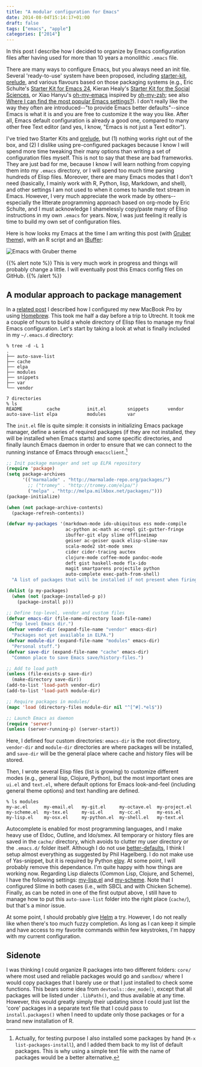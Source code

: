 ```yaml
---
title: "A modular configuration for Emacs"
date: 2014-08-04T15:14:17+01:00
draft: false
tags: ["emacs", "apple"]
categories: ["2014"]
---
```


In this post I describe how I decided to organize by Emacs configuration files after having used for more than 10 years a monolithic `.emacs` file.

There are many ways to configure Emacs, but you always need an init file. Several 'ready-to-use' system have been proposed, including [starter-kit](https://github.com/technomancy/emacs-starter-kit), [prelude](https://github.com/bbatsov/prelude), and various flavours based on those packaging systems (e.g., Eric Schulte's [Starter Kit for Emacs 24](https://github.com/eschulte/emacs24-starter-kit), Kieran Healy's [Starter Kit for the Social Sciences](http://kieranhealy.org/resources/emacs-starter-kit/), or Xiao Hanyu's [oh-my-emacs](https://github.com/xiaohanyu/oh-my-emacs) inspired by [oh-my-zsh](https://github.com/robbyrussell/oh-my-zsh); see also [Where I can find the most popular Emacs settings?](http://goo.gl/QLpbuU)). I don't really like the way they often are introduced--"to provide Emacs better defaults"--since Emacs is what it is and you are free to customize it the way you like. After all, Emacs default configuration is already a good one, compared to many other free Text editor (and yes, I know, "Emacs is not just a Text editor").

I've tried two Starter Kits and [prelude](https://github.com/bbatsov/prelude), but (1) nothing works right out of the box, and (2) I dislike using pre-configured packages because I know I will spend more time tweaking their many options than writing a set of configuration files myself. This is not to say that these are bad frameworks. They are just bad for me, because I know I will learn nothing from copying them into my `.emacs` directory, or I will spend too much time parsing hundreds of Elisp files. Moreover, there are many Emacs modes that I don't need (basically, I mainly work with R, Python, lisp, Markdown, and shell), and other settings I am not used to when it comes to handle text stream in Emacs. However, I very much appreciate the work made by others--especially the litterate programming approach based on org-mode by Eric Schulte, and I must acknowledge I shamelessly copy/paste many of Elisp instructions in my own `.emacs` for years. Now, I was just feeling it really is time to build my own set of configuration files.

Here is how looks my Emacs at the time I am writing this post (with [Gruber theme](https://github.com/rexim/gruber-darker-theme)), with an R script and an [IBuffer](http://www.emacswiki.org/emacs/IbufferMode):

![Emacs with Gruber theme](/img/2014-07-27-14-43-49.png)

{{% alert note %}}
This is very much work in progress and things will probably change a little. I will eventually post this Emacs config files on GitHub.
{{% /alert %}}

## A modular approach to package management

In a [related post](/post/os-x-mavericks) I described how I configured my new MacBook Pro by using [Homebrew](http://brew.sh). This took me half a day before a trip to Utrecht. It took me a couple of hours to build a whole directory of Elisp files to manage my final Emacs configuration. Let's start by taking a look at what is finally included in my `~/.emacs.d` directory:

```
% tree -d -L 1
.
├── auto-save-list
├── cache
├── elpa
├── modules
├── snippets
├── var
└── vendor

7 directories
% ls 
README         cache          init.el        snippets       vendor
auto-save-list elpa           modules        var
```

The `init.el` file is quite simple: it consists in initializing Emacs package manager, define a series of required packages (if they are not installed, they will be installed when Emacs starts) and some specific directories, and finally launch Emacs daemon in order to ensure that we can connect to the running instance of Emacs through `emacsclient`.[^1]

```lisp
;; Init package manager and set up ELPA repository
(require 'package)
(setq package-archives
      '(("marmalade" . "http://marmalade-repo.org/packages/")
        ;; ("tromey" . "http://tromey.com/elpa/")
        ("melpa" . "http://melpa.milkbox.net/packages/")))
(package-initialize)

(when (not package-archive-contents)
  (package-refresh-contents))

(defvar my-packages '(markdown-mode ido-ubiquitous ess mode-compile
                      ac-python ac-math ac-nrepl git-gutter-fringe
                      ibuffer-git elpy slime offlineimap
                      geiser ac-geiser quack elisp-slime-nav
                      scala-mode2 sbt-mode smex
                      cider cider-tracing auctex
                      clojure-mode coffee-mode pandoc-mode
                      deft gist haskell-mode flx-ido
                      magit smartparens projectile python
                      auto-complete exec-path-from-shell)
  "A list of packages that will be installed if not present when firing Emacs")

(dolist (p my-packages)
  (when (not (package-installed-p p))
    (package-install p)))

;; Define top-level, vendor and custom files
(defvar emacs-dir (file-name-directory load-file-name)
  "Top level Emacs dir.")
(defvar vendor-dir (expand-file-name "vendor" emacs-dir)
  "Packages not yet available in ELPA.")
(defvar module-dir (expand-file-name "modules" emacs-dir)
  "Personal stuff.")
(defvar save-dir (expand-file-name "cache" emacs-dir)
  "Common place to save Emacs save/history-files.")

;; Add to load path
(unless (file-exists-p save-dir)
  (make-directory save-dir))
(add-to-list 'load-path vendor-dir)
(add-to-list 'load-path module-dir)

;; Require packages in modules/
(mapc 'load (directory-files module-dir nil "^[^#].*el$"))

;; Launch Emacs as daemon
(require 'server)
(unless (server-running-p) (server-start))
```

Here, I defined four custom directories: `emacs-dir` is the root directory, `vendor-dir` and `module-dir` directories are where packages will be installed, and `save-dir` will be the general place where cache and history files will be stored.

Then, I wrote several Elisp files (list is growing) to customize different modes (e.g., general lisp, Clojure, Python), but the most important ones are `ui.el` and `text.el`, where default options for Emacs look-and-feel (including general theme options) and text handling are defined.

```
% ls modules
my-ac.el      my-email.el   my-git.el     my-octave.el  my-project.el 
my-scheme.el  my-tex.el     my-ui.el      my-cc.el      my-ess.el
my-lisp.el    my-osx.el     my-python.el  my-shell.el   my-text.el
```

Autocomplete is enabled for most programming languages, and I make heavy use of Eldoc, Outline, and Ido/smex. All temporary or history files are saved in the `cache/` directory, which avoids to clutter my user directory or the `.emacs.d/` folder itself. Although I do not use [better-defaults](https://github.com/technomancy/better-defaults), I think I setup almost everything as suggested by Phil Hagelberg. I do not make use of Yas-snippet, but it is required by Python [elpy](https://github.com/jorgenschaefer/elpy/). At some point, I will probably remove this dependance. I'm quite happy with how things are working now. Regarding Lisp dialects (Common Lisp, Clojure, and Scheme), I have the following settings:  [my-lisp.el](/pub/my-lisp.el) and [my-scheme](/pub/my-scheme.el). Note that I configured Slime in both cases (i.e., with SBCL and with Chicken Scheme). Finally, as can be noted in one of the first output above, I still have to manage how to put this `auto-save-list` folder into the right place (`cache/`), but that's a minor issue.


At some point, I should probably give [Helm](http://tuhdo.github.io/helm-intro.html) a try. However, I do not really like when there's too much fuzzy completion. As long as I can keep it simple and have access to my favorite commands within few keystrokes, I'm happy with my current configuration.


## Sidenote

I was thinking I could organize R packages into two different folders: `core/` where most used and reliable packages would go and `sandbox/` where I would copy packages that I barely use or that I just installed to check some functions. This bears some idea from `devtools::dev_mode()`, except that all packages will be listed under `.libPath()`, and thus available at any time. However, this would greatly simply their updating since I could just list the 'core' packages in a separate text file that I could pass to `install.packages()` when I need to update only those packages or for a brand new installation of R.


[^1]: Actually, for testing purpose I also installed some packages by hand (`M-x list-packages-install`), and I added them back to my list of default packages. This is why using a simple text file with the name of packages would be a better alternative.
